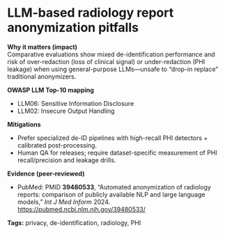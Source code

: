 # LLM-based radiology report anonymization pitfalls

**Why it matters (impact)**  
Comparative evaluations show mixed de-identification performance and risk of over-redaction (loss of clinical signal) or under-redaction (PHI leakage) when using general-purpose LLMs—unsafe to “drop-in replace” traditional anonymizers.

**OWASP LLM Top-10 mapping**  
- LLM06: Sensitive Information Disclosure  
- LLM02: Insecure Output Handling

**Mitigations**  
- Prefer specialized de-ID pipelines with high-recall PHI detectors + calibrated post-processing.  
- Human QA for releases; require dataset-specific measurement of PHI recall/precision and leakage drills.

**Evidence (peer-reviewed)**  
- PubMed: PMID **39480533**, “Automated anonymization of radiology reports: comparison of publicly available NLP and large language models,” *Int J Med Inform* 2024.  
  https://pubmed.ncbi.nlm.nih.gov/39480533/

**Tags:** privacy, de-identification, radiology, PHI
